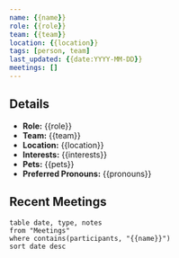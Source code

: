 ```yaml
---
name: {{name}}
role: {{role}}
team: {{team}}
location: {{location}}
tags: [person, team]
last_updated: {{date:YYYY-MM-DD}}
meetings: []
---
```

## Details
- **Role:** {{role}}
- **Team:** {{team}}
- **Location:** {{location}}
- **Interests:** {{interests}}
- **Pets:** {{pets}}
- **Preferred Pronouns:** {{pronouns}}

## Recent Meetings
```dataview
table date, type, notes
from "Meetings"
where contains(participants, "{{name}}")
sort date desc
